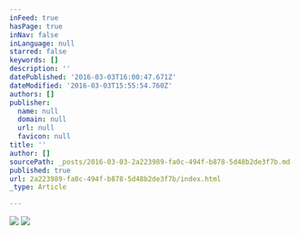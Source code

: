 ```yaml
---
inFeed: true
hasPage: true
inNav: false
inLanguage: null
starred: false
keywords: []
description: ''
datePublished: '2016-03-03T16:00:47.671Z'
dateModified: '2016-03-03T15:55:54.760Z'
authors: []
publisher:
  name: null
  domain: null
  url: null
  favicon: null
title: ''
author: []
sourcePath: _posts/2016-03-03-2a223989-fa0c-494f-b878-5d48b2de3f7b.md
published: true
url: 2a223989-fa0c-494f-b878-5d48b2de3f7b/index.html
_type: Article

---
```

![](https://the-grid-user-content.s3-us-west-2.amazonaws.com/37e2531c-ce47-4911-a89c-ba6b32717c0a.jpg)
![](https://the-grid-user-content.s3-us-west-2.amazonaws.com/f51262d2-f9a7-4836-a42f-9763ce70b475.jpg)